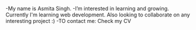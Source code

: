 -My name is Asmita Singh.
-I’m interested in learning and growing. Currently I'm learning web development. Also looking to collaborate on any interesting project :)
-TO contact me: Check my CV 

<!---
Asmi1710/Asmi1710 is a ✨ special ✨ repository because its `README.md` (this file) appears on your GitHub profile.
You can click the Preview link to take a look at your changes.
--->
